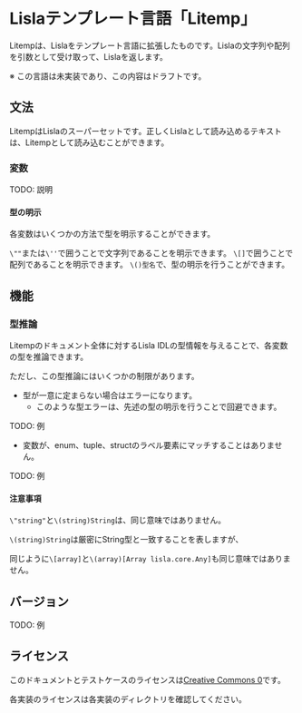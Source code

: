 # Lislaテンプレート言語「Litemp」

Litempは、Lislaをテンプレート言語に拡張したものです。Lislaの文字列や配列を引数として受け取って、Lislaを返します。

※ この言語は未実装であり、この内容はドラフトです。

## 文法

LitempはLislaのスーパーセットです。正しくLislaとして読み込めるテキストは、Litempとして読み込むことができます。

### 変数

TODO: 説明

#### 型の明示

各変数はいくつかの方法で型を明示することができます。

`\""`または`\''`で囲うことで文字列であることを明示できます。
`\[]`で囲うことで配列であることを明示できます。
`\()型名`で、型の明示を行うことができます。

## 機能

### 型推論

Litempのドキュメント全体に対するLisla IDLの型情報を与えることで、各変数の型を推論できます。

ただし、この型推論にはいくつかの制限があります。

* 型が一意に定まらない場合はエラーになります。
    * このような型エラーは、先述の型の明示を行うことで回避できます。

TODO: 例

* 変数が、enum、tuple、structのラベル要素にマッチすることはありません。

TODO: 例

#### 注意事項

`\"string"`と`\(string)String`は、同じ意味ではありません。

`\(string)String`は厳密にString型と一致することを表しますが、

同じように`\[array]`と`\(array)[Array lisla.core.Any]`も同じ意味ではありません。

## バージョン

TODO: 例

## ライセンス
このドキュメントとテストケースのライセンスは[Creative Commons 0](https://creativecommons.org/publicdomain/zero/1.0/deed.en)です。

各実装のライセンスは各実装のディレクトリを確認してください。
